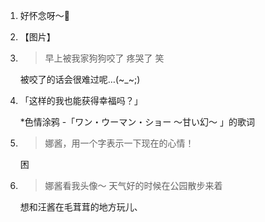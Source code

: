 1. 好怀念呀〜🌟

2. 【图片】

3. > 早上被我家狗狗咬了 疼哭了 笑

   被咬了的话会很难过呢…(~_~;)

4. 「这样的我也能获得幸福吗？」

   *色情涂鸦 -「ワン・ウーマン・ショー 〜甘い幻〜 」的歌词

5. > 娜酱，用一个字表示一下现在的心情！

   困

6. > 娜酱看我头像〜 天气好的时候在公园散步来着

   想和汪酱在毛茸茸的地方玩儿、

